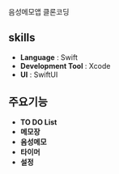 음성메모앱 클론코딩

## skills
   * **Language** : Swift
   * **Development Tool** : Xcode
   * **UI** : SwiftUI

## 주요기능
  * **TO DO List**
  * **메모장**
  * **음성메모**
  * **타이머**
  * **설정**
